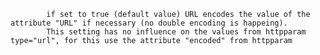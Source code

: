 
			if set to true (default value) URL encodes the value of the attribute "URL" if necessary (no double encoding is happeing).
			This setting has no influence on the values from httpparam type="url", for this use the attribute "encoded" from httpparam